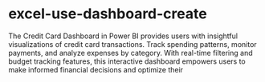 # excel-use-dashboard-create
The Credit Card Dashboard in Power BI provides users with insightful visualizations of credit card transactions. Track spending patterns, monitor payments, and analyze expenses by category. With real-time filtering and budget tracking features, this interactive dashboard empowers users to make informed financial decisions and optimize their 
